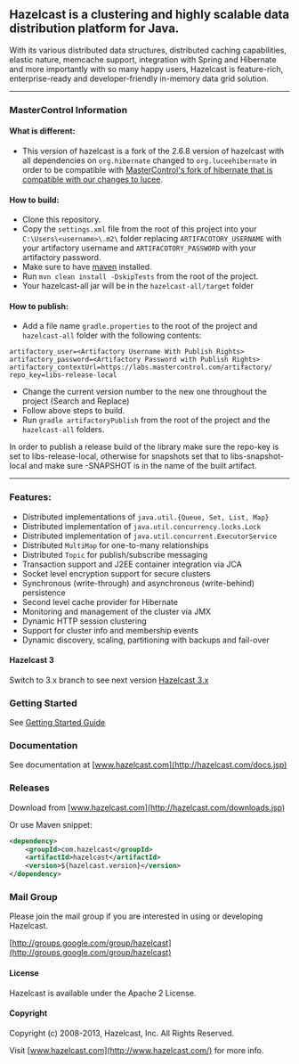 ## Hazelcast is a clustering and highly scalable data distribution platform for Java.

With its various distributed data structures, distributed caching capabilities, elastic nature, memcache support,
integration with Spring and Hibernate and more importantly with so many happy users, Hazelcast is feature-rich,
enterprise-ready and developer-friendly in-memory data grid solution.

---

### MasterControl Information

#### What is different:
- This version of hazelcast is a fork of the 2.6.8 version of hazelcast with all dependencies on `org.hibernate` changed to `org.luceehibernate`
in order to be compatible with [MasterControl's fork of hibernate that is compatible with our changes to lucee](https://github.com/MasterControlInc/hibernate-orm).

#### How to build:
- Clone this repository.
- Copy the `settings.xml` file from the root of this project into your `C:\Users\<username>\.m2\` folder replacing `ARTIFACOTORY_USERNAME` with your artifactory username and `ARTIFACOTORY_PASSWORD` with your artifactory password.
- Make sure to have [maven](https://maven.apache.org/install.html) installed.
- Run `mvn clean install -DskipTests` from the root of the project.
- Your hazelcast-all jar will be in the `hazelcast-all/target` folder


#### How to publish:
- Add a file name `gradle.properties` to the root of the project and `hazelcast-all` folder with the following contents:
```
artifactory_user=<Artifactory Username With Publish Rights>
artifactory_password=<Artifactory Password with Publish Rights>
artifactory_contextUrl=https://labs.mastercontrol.com/artifactory/
repo_key=libs-release-local   
```
- Change the current version number to the new one throughout the project (Search and Replace)
- Follow above steps to build.
- Run `gradle artifactoryPublish` from the root of the project and the `hazelcast-all` folders.

In order to publish a release build of the library make sure the repo-key is set to libs-release-local, otherwise for snapshots set that to libs-snapshot-local and make sure -SNAPSHOT is in the name of the built artifact.

---



### Features:

* Distributed implementations of `java.util.{Queue, Set, List, Map}`
* Distributed implementation of `java.util.concurrency.locks.Lock`
* Distributed implementation of `java.util.concurrent.ExecutorService`
* Distributed `MultiMap` for one-to-many relationships
* Distributed `Topic` for publish/subscribe messaging
* Transaction support and J2EE container integration via JCA
* Socket level encryption support for secure clusters
* Synchronous (write-through) and asynchronous (write-behind) persistence
* Second level cache provider for Hibernate
* Monitoring and management of the cluster via JMX
* Dynamic HTTP session clustering
* Support for cluster info and membership events
* Dynamic discovery, scaling, partitioning with backups and fail-over

#### Hazelcast 3
Switch to 3.x branch to see next version [Hazelcast 3.x](https://github.com/hazelcast/hazelcast/tree/master)

### Getting Started

See [Getting Started Guide](http://hazelcast.com/docs/latest/manual/single_html/#GettingStarted)

### Documentation

See documentation at [www.hazelcast.com](http://hazelcast.com/docs.jsp)

### Releases

Download from [www.hazelcast.com](http://hazelcast.com/downloads.jsp)

Or use Maven snippet:
````xml
<dependency>
    <groupId>com.hazelcast</groupId>
    <artifactId>hazelcast</artifactId>
    <version>${hazelcast.version}</version>
</dependency>
````

### Mail Group

Please join the mail group if you are interested in using or developing Hazelcast.

[http://groups.google.com/group/hazelcast](http://groups.google.com/group/hazelcast)

#### License

Hazelcast is available under the Apache 2 License.

#### Copyright

Copyright (c) 2008-2013, Hazelcast, Inc. All Rights Reserved.

Visit [www.hazelcast.com](http://www.hazelcast.com/) for more info.
